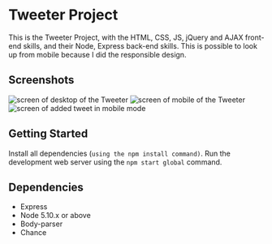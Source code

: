 # Tweeter Project
  This is the Tweeter Project, with the HTML, CSS, JS, jQuery and AJAX front-end skills, and their Node, Express back-end skills. This is possible to look up from mobile because I did the responsible design. 

## Screenshots

![screen of desktop of the Tweeter](https://github.com/YunDobi/tweeter-template/blob/master/docs/desktop2.png)
![screen of mobile of the Tweeter](https://github.com/YunDobi/tweeter-template/blob/master/docs/mobile_mode.png)
![screen of added tweet in mobile mode](https://github.com/YunDobi/tweeter-template/blob/master/docs/mobile_added.png)


## Getting Started

Install all dependencies (`using the npm install command)`.
Run the development web server using the `npm start global` command.

## Dependencies

- Express
- Node 5.10.x or above
- Body-parser
- Chance